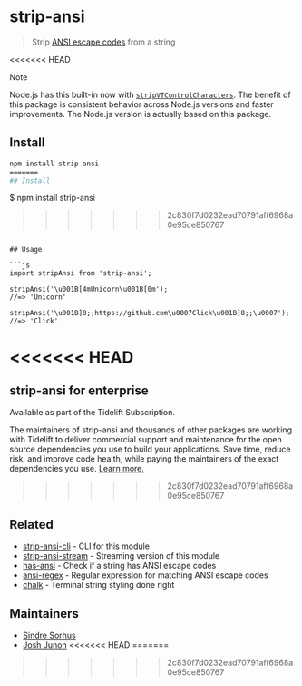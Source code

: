 # strip-ansi

> Strip [ANSI escape codes](https://en.wikipedia.org/wiki/ANSI_escape_code) from a string

<<<<<<< HEAD
> [!NOTE]
> Node.js has this built-in now with [`stripVTControlCharacters`](https://nodejs.org/api/util.html#utilstripvtcontrolcharactersstr). The benefit of this package is consistent behavior across Node.js versions and faster improvements. The Node.js version is actually based on this package.

## Install

```sh
npm install strip-ansi
=======
## Install

```
$ npm install strip-ansi
>>>>>>> 2c830f7d0232ead70791aff6968a0e95ce850767
```

## Usage

```js
import stripAnsi from 'strip-ansi';

stripAnsi('\u001B[4mUnicorn\u001B[0m');
//=> 'Unicorn'

stripAnsi('\u001B]8;;https://github.com\u0007Click\u001B]8;;\u0007');
//=> 'Click'
```

<<<<<<< HEAD
=======
## strip-ansi for enterprise

Available as part of the Tidelift Subscription.

The maintainers of strip-ansi and thousands of other packages are working with Tidelift to deliver commercial support and maintenance for the open source dependencies you use to build your applications. Save time, reduce risk, and improve code health, while paying the maintainers of the exact dependencies you use. [Learn more.](https://tidelift.com/subscription/pkg/npm-strip-ansi?utm_source=npm-strip-ansi&utm_medium=referral&utm_campaign=enterprise&utm_term=repo)

>>>>>>> 2c830f7d0232ead70791aff6968a0e95ce850767
## Related

- [strip-ansi-cli](https://github.com/chalk/strip-ansi-cli) - CLI for this module
- [strip-ansi-stream](https://github.com/chalk/strip-ansi-stream) - Streaming version of this module
- [has-ansi](https://github.com/chalk/has-ansi) - Check if a string has ANSI escape codes
- [ansi-regex](https://github.com/chalk/ansi-regex) - Regular expression for matching ANSI escape codes
- [chalk](https://github.com/chalk/chalk) - Terminal string styling done right

## Maintainers

- [Sindre Sorhus](https://github.com/sindresorhus)
- [Josh Junon](https://github.com/qix-)
<<<<<<< HEAD
=======

>>>>>>> 2c830f7d0232ead70791aff6968a0e95ce850767
